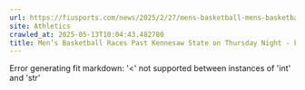 ```yaml
---
url: https://fiusports.com/news/2025/2/27/mens-basketball-mens-basketball-races-past-kennesaw-state-on-thursday-night.aspx
site: Athletics
crawled_at: 2025-05-13T10:04:43.482780
title: Men’s Basketball Races Past Kennesaw State on Thursday Night - FIU Athletics
---
```


Error generating fit markdown: '<' not supported between instances of 'int' and 'str'